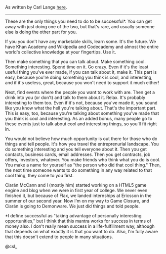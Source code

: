 As written by Carl Lange [here](http://carl.flax.ie/dothingstellpeople.html).

---

These are the only things you need to do to be successful*. You can get away with just doing one of the two, but that's rare, and usually someone else is doing the other part for you.

If you you don't have any marketable skills, learn some. It's the future. We have Khan Academy and Wikipedia and Codecademy and almost the entire world's collective knowledge at your fingertips. Use it.

Then make something that you can talk about. Make something cool. Something interesting. Spend time on it. Go crazy. Even if it's the least useful thing you've ever made, if you can talk about it, make it. This part is easy, because you're doing something you think is cool, and interesting, and if it's useless, great, because you won't need to support it much either!

Next, find events where the people you want to work with are. Then get a drink into you (or don't) and talk to them about it. Relax. It's probably interesting to them too. Even if it's not, because you've made it, you sound like you know what the hell you're talking about. That's the important part. This is easy, too, because you're talking about something you've made that you think is cool and interesting. As an added bonus, many people go to these events just to talk about cool and interesting things, so you'll fit right in.

You would not believe how much opportunity is out there for those who do things and tell people. It's how you travel the entreprenurial landscape. You do something interesting and you tell everyone about it. Then you get contacts, business cards, email addresses. Then you get contracts, job offers, investors, whatever. You make friends who think what you do is cool. You make a name for yourself as "the person who did that cool thing." Then, the next time someone wants to do something in any way related to that cool thing, they come to you first.

Ciarán McCann and I (mostly him) started working on a HTML5 game engine and blog when we were in first year of college. We never even finished it, but because of Flax, we landed internships at Ericsson in the summer of our second year. Now I'm on my way to Game Closure, and Ciarán is going to Demonware. We just did things and told people.

*I define successful as "taking advantage of personally interesting opportunities," but I think that this mantra works for success in terms of money also. I don't really mean success in a life-fulfillment way, although that depends on what exactly it is that you want to do. Also, I'm fully aware that this doesn't extend to people in many situations.

@csl_
